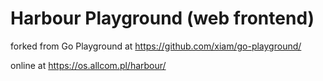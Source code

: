 # Harbour Playground (web frontend)

forked from Go Playground at https://github.com/xiam/go-playground/

online at https://os.allcom.pl/harbour/

